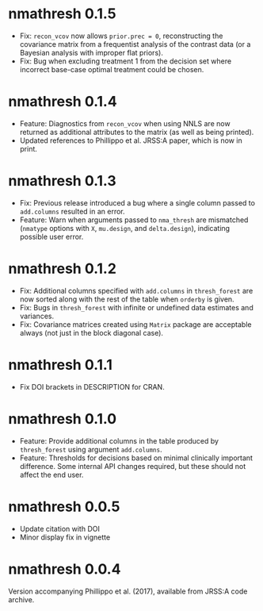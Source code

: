 # nmathresh 0.1.5

* Fix: `recon_vcov` now allows `prior.prec = 0`, reconstructing the covariance matrix from a frequentist analysis of the contrast data (or a Bayesian analysis with improper flat priors).
* Fix: Bug when excluding treatment 1 from the decision set where incorrect base-case optimal treatment could be chosen.

# nmathresh 0.1.4

* Feature: Diagnostics from `recon_vcov` when using NNLS are now returned as additional attributes to the matrix (as well as being printed).
* Updated references to Phillippo et al. JRSS:A paper, which is now in print.

# nmathresh 0.1.3

* Fix: Previous release introduced a bug where a single column passed to `add.columns` resulted in an error.
* Feature: Warn when arguments passed to `nma_thresh` are mismatched (`nmatype` options with `X`, `mu.design`, and `delta.design`), indicating possible user error.

# nmathresh 0.1.2

* Fix: Additional columns specified with `add.columns` in `thresh_forest` are now sorted along with the rest of the table when `orderby` is given.
* Fix: Bugs in `thresh_forest` with infinite or undefined data estimates and variances.
* Fix: Covariance matrices created using `Matrix` package are acceptable always (not just in the block diagonal case).

# nmathresh 0.1.1

* Fix DOI brackets in DESCRIPTION for CRAN.

# nmathresh 0.1.0

* Feature: Provide additional columns in the table produced by `thresh_forest` using argument `add.columns`.
* Feature: Thresholds for decisions based on minimal clinically important difference. Some internal API changes required, but these should not affect the end user.

# nmathresh 0.0.5

* Update citation with DOI
* Minor display fix in vignette

# nmathresh 0.0.4

Version accompanying Phillippo et al. (2017), available from JRSS:A code archive.
